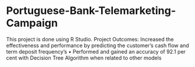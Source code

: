 # Portuguese-Bank-Telemarketing-Campaign
This project is done using R Studio. Project Outcomes: Increased the effectiveness and performance by predicting the customer’s cash flow and term deposit frequency’s • Performed and gained an accuracy of 92.1 per cent with Decision Tree Algorithm when related to other models
